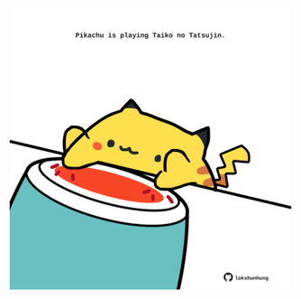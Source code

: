 <!-- built at 02/10/2022, 14:02:15 UTC -->
<p align="center">
  <img width="500" height="500" src="./ReadmeImage.svg">
</p>
